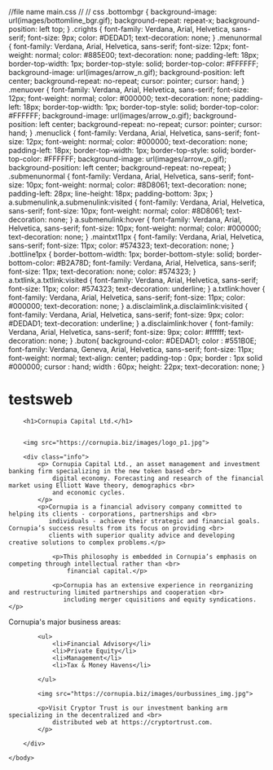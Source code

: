 //file name main.css
//
// css
	.bottombgr {
	background-image: url(images/bottomline_bgr.gif);
	background-repeat: repeat-x;
	background-position: left top;
}
.crights {
	font-family: Verdana, Arial, Helvetica, sans-serif;
	font-size: 9px;
	color: #DEDAD1;
	text-decoration: none;
}
.menunormal {
	font-family: Verdana, Arial, Helvetica, sans-serif;
	font-size: 12px;
	font-weight: normal;
	color: #885E00;
	text-decoration: none;
	padding-left: 18px;
	border-top-width: 1px;
	border-top-style: solid;
	border-top-color: #FFFFFF;
	background-image: url(images/arrow_n.gif);
	background-position: left center;
	background-repeat: no-repeat;
	cursor: pointer;
	cursor: hand;
}
.menuover {
	font-family: Verdana, Arial, Helvetica, sans-serif;
	font-size: 12px;
	font-weight: normal;
	color: #000000;
	text-decoration: none;
	padding-left: 18px;
	border-top-width: 1px;
	border-top-style: solid;
	border-top-color: #FFFFFF;
	background-image: url(images/arrow_o.gif);
	background-position: left center;
	background-repeat: no-repeat;
	cursor: pointer;
	cursor: hand;
}
.menuclick {
	font-family: Verdana, Arial, Helvetica, sans-serif;
	font-size: 12px;
	font-weight: normal;
	color: #000000;
	text-decoration: none;
	padding-left: 18px;
	border-top-width: 1px;
	border-top-style: solid;
	border-top-color: #FFFFFF;
	background-image: url(images/arrow_o.gif);
	background-position: left center;
	background-repeat: no-repeat;
}
.submenunormal {
	font-family: Verdana, Arial, Helvetica, sans-serif;
	font-size: 10px;
	font-weight: normal;
	color: #8D8061;
	text-decoration: none;
	padding-left: 28px;
	line-height: 18px;
	padding-bottom: 3px;
}
a.submenulink,a.submenulink:visited {
	font-family: Verdana, Arial, Helvetica, sans-serif;
	font-size: 10px;
	font-weight: normal;
	color: #8D8061;
	text-decoration: none;
}
a.submenulink:hover {
	font-family: Verdana, Arial, Helvetica, sans-serif;
	font-size: 10px;
	font-weight: normal;
	color: #000000;
	text-decoration: none;
}
.maintxt11px {
	font-family: Verdana, Arial, Helvetica, sans-serif;
	font-size: 11px;
	color: #574323;
	text-decoration: none;
}
.bottline1px {
	border-bottom-width: 1px;
	border-bottom-style: solid;
	border-bottom-color: #B2A78D;
	font-family: Verdana, Arial, Helvetica, sans-serif;
	font-size: 11px;
	text-decoration: none;
	color: #574323;
}
a.txtlink,a.txtlink:visited {
	font-family: Verdana, Arial, Helvetica, sans-serif;
	font-size: 11px;
	color: #574323;
	text-decoration: underline;
}
a.txtlink:hover {
	font-family: Verdana, Arial, Helvetica, sans-serif;
	font-size: 11px;
	color: #000000;
	text-decoration: none;
}
a.disclaimlink,a.disclaimlink:visited {
	font-family: Verdana, Arial, Helvetica, sans-serif;
	font-size: 9px;
	color: #DEDAD1;
	text-decoration: underline;
}
a.disclaimlink:hover {
	font-family: Verdana, Arial, Helvetica, sans-serif;
	font-size: 9px;
	color: #ffffff;
	text-decoration: none;
}
.buton{
	background-color: #DEDAD1;
	color : #551B0E;
	font-family: Verdana, Geneva, Arial, Helvetica, sans-serif;
	font-size: 11px;
	font-weight: normal;
	text-align: center;
	padding-top : 0px;
	border : 1px solid #000000;
	cursor : hand;
	width : 60px;
	height: 22px;
	text-decoration: none;
}





# testsweb
<!DOCTYPE html>
<html>
    <head>
        <meta charset="utf-8">
        <title>Cornupia</title>
        <style>
            .info { }
        </style>
    </head>
    <body>
    
        <h1>Cornupia Capital Ltd.</h1>
    
        
        <img src="https://cornupia.biz/images/logo_p1.jpg">
        
        <div class="info">
            <p> Cornupia Capital Ltd., an asset management and investment banking firm specializing in the new token based <br>
                digital economy. Forecasting and research of the financial market using Elliott Wave theory, demographics <br>
                and economic cycles.         
            </p>
            <p>Cornupia is a financial advisory company committed to helping its clients - corporations, partnerships and <br>
               individuals - achieve their strategic and financial goals. Cornupia’s success results from its focus on providing <br>
               clients with superior quality advice and developing creative solutions to complex problems.</p>

                <p>This philosophy is embedded in Cornupia’s emphasis on competing through intellectual rather than <br>
                    financial capital.</p> 

                <p>Cornupia has an extensive experience in reorganizing and restructuring limited partnerships and cooperation <br>
                   including merger cquisitions and equity syndications.</p>

<p>Cornupia's major business areas:</p>
            
            <ul> 
                <li>Financial Advisory</li>
                <li>Private Equity</li>
                <li>Management</li>
                <li>Tax & Money Havens</li>
            
            </ul>
            
            <img src="https://cornupia.biz/images/ourbussines_img.jpg">
            
            <p>Visit Cryptor Trust is our investment banking arm specializing in the decentralized and <br>
                distributed web at https://cryptortrust.com.         
            </p>
     
        </div>
        
    </body>
</html>
